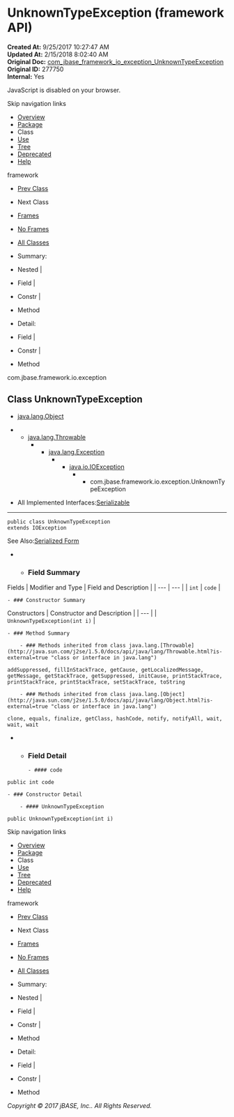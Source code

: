 # UnknownTypeException (framework   API)

**Created At:** 9/25/2017 10:27:47 AM  
**Updated At:** 2/15/2018 8:02:40 AM  
**Original Doc:** [com_jbase_framework_io_exception_UnknownTypeException](https://docs.jbase.com/39224-exception/com_jbase_framework_io_exception_UnknownTypeException)  
**Original ID:** 277750  
**Internal:** Yes  

<!--<br>    try {<br>        if (location.href.indexOf('is-external=true') == -1) {<br>            parent.document.title="UnknownTypeException (framework   API)";<br>        }<br>    }<br>    catch(err) {<br>    }<br>//-->
JavaScript is disabled on your browser.

Skip navigation links

- [Overview](../../../../../overview-summary.html)
- [Package](./../com.jbase.framework.io.exception-%28framework---api%29)
- Class
- [Use](./../class-use/uses-of-class-com.jbase.framework.io.exception.unknowntypeexception-%28framework---api%29)
- [Tree](./../com.jbase.framework.io.exception-class-hierarchy-%28framework---api%29)
- [Deprecated](../../../../../deprecated-list.html)
- [Help](../../../../../help-doc.html)


framework <br>

- [Prev Class](./../unexpectedcharacterexception-%28framework---api%29 "class in com.jbase.framework.io.exception")
- Next Class


- [Frames](./.)
- [No Frames](./.)


- [All Classes](../../../../../allclasses-noframe.html)


<!--<br>  allClassesLink = document.getElementById("allclasses\_navbar\_top");<br>  if(window==top) {<br>    allClassesLink.style.display = "block";<br>  }<br>  else {<br>    allClassesLink.style.display = "none";<br>  }<br>  //-->

- Summary:
- Nested |
- Field |
- Constr |
- Method


- Detail:
- Field |
- Constr |
- Method

com.jbase.framework.io.exception

## Class UnknownTypeException

- [java.lang.Object](http://java.sun.com/j2se/1.5.0/docs/api/java/lang/Object.html?is-external=true "class or interface in java.lang")
- - [java.lang.Throwable](http://java.sun.com/j2se/1.5.0/docs/api/java/lang/Throwable.html?is-external=true "class or interface in java.lang")
    - - [java.lang.Exception](http://java.sun.com/j2se/1.5.0/docs/api/java/lang/Exception.html?is-external=true "class or interface in java.lang")
        - - [java.io.IOException](http://java.sun.com/j2se/1.5.0/docs/api/java/io/IOException.html?is-external=true "class or interface in java.io")
            - - com.jbase.framework.io.exception.UnknownTypeException


- All Implemented Interfaces:[Serializable](http://java.sun.com/j2se/1.5.0/docs/api/java/io/Serializable.html?is-external=true "class or interface in java.io")
* * *


```
public class UnknownTypeException
extends IOException
```
See Also:[Serialized Form](../../../../../serialized-form.html#com.jbase.framework.io.exception.UnknownTypeException)

- - ### Field Summary


Fields | Modifier and Type | Field and Description |
| --- | --- |
| `int` | `code`  |


    - ### Constructor Summary


Constructors | Constructor and Description |
| --- |
| `UnknownTypeException(int i)`  |


    - ### Method Summary

        - ### Methods inherited from class java.lang.[Throwable](http://java.sun.com/j2se/1.5.0/docs/api/java/lang/Throwable.html?is-external=true "class or interface in java.lang")
`addSuppressed, fillInStackTrace, getCause, getLocalizedMessage, getMessage, getStackTrace, getSuppressed, initCause, printStackTrace, printStackTrace, printStackTrace, setStackTrace, toString`


        - ### Methods inherited from class java.lang.[Object](http://java.sun.com/j2se/1.5.0/docs/api/java/lang/Object.html?is-external=true "class or interface in java.lang")
`clone, equals, finalize, getClass, hashCode, notify, notifyAll, wait, wait, wait`

- - ### Field Detail

        - #### code

```
public int code
```


    - ### Constructor Detail

        - #### UnknownTypeException

```
public UnknownTypeException(int i)
```

Skip navigation links

- [Overview](../../../../../overview-summary.html)
- [Package](./../com.jbase.framework.io.exception-%28framework---api%29)
- Class
- [Use](./../class-use/uses-of-class-com.jbase.framework.io.exception.unknowntypeexception-%28framework---api%29)
- [Tree](./../com.jbase.framework.io.exception-class-hierarchy-%28framework---api%29)
- [Deprecated](../../../../../deprecated-list.html)
- [Help](../../../../../help-doc.html)


framework <br>

- [Prev Class](./../unexpectedcharacterexception-%28framework---api%29 "class in com.jbase.framework.io.exception")
- Next Class


- [Frames](./.)
- [No Frames](./.)


- [All Classes](../../../../../allclasses-noframe.html)


<!--<br>  allClassesLink = document.getElementById("allclasses\_navbar\_bottom");<br>  if(window==top) {<br>    allClassesLink.style.display = "block";<br>  }<br>  else {<br>    allClassesLink.style.display = "none";<br>  }<br>  //-->

- Summary:
- Nested |
- Field |
- Constr |
- Method


- Detail:
- Field |
- Constr |
- Method

*Copyright © 2017 jBASE, Inc.. All Rights Reserved.*
